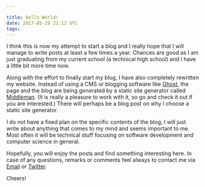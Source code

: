 ```yaml
---

title: Hello World!
date: 2017-05-29 21:13 UTC
tags:
---
```


I think this is now my attempt to start a blog and I really hope that I will manage to write posts at least a few times a year.
Chances are good as I am just graduating from my current school (a technical high school) and I have a little bit more time now.

Along with the effort to finally start my blog, I have also completely rewritten my website.
Instead of using a CMS or blogging software like [Ghost](https://ghost.org), the page and the blog are being generated by a static site generator called [Middleman](https://middlemanapp.com/). (It is really a pleasure to work with it, so go and check it out if you are interested.)
There will perhaps be a blog post on why I choose a static site generator.

I do not have a fixed plan on the specific contents of the blog, I will just write about anything that comes to my mind and seems important to me.
Most often it will be technical stuff focusing on software development and computer science in general.

Hopefully, you will enjoy the posts and find something interesting here.
In case of any questions, remarks or comments feel always to contact me via [Email](m[et]mklein.co.at) or [Twitter](https://twitter.com/trestoa).

Cheers!
